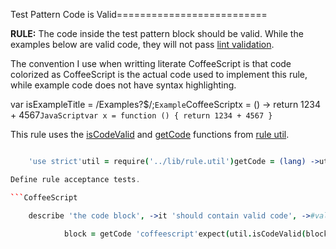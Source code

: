 Test Pattern Code is Valid==========================

**RULE:** The code inside the test pattern block should be valid. While the examples below are valid code, they will not pass [lint validation](lint-free.spec.coffee.md).

The convention I use when writting literate CoffeeScript is that code colorized as CoffeeScript is the actual code used to implement this rule, while example code does not have syntax highlighting.

var isExampleTitle = /Examples?$/;```Example```CoffeeScriptx = () -> return 1234 + 4567``````JavaScriptvar x = function () { return 1234 + 4567 }``````

This rule uses the [isCodeValid](../lib/rule.util.coffee.md#block-code-is-valid) and [getCode](../lib/rule.util.coffee.md#get-block-code) functions from [rule util](../lib/rule.util.coffee.md).

```CoffeeScript

    'use strict'util = require('../lib/rule.util')getCode = (lang) ->util.getCode "valid-code/#{lang}"```

Define rule acceptance tests.

```CoffeeScript

    describe 'the code block', ->it 'should contain valid code', ->#validate based on languageblock = getCode 'javascript'expect(util.isCodeValid(block)).toBe yes

            block = getCode 'coffeescript'expect(util.isCodeValid(block)).toBe yes```